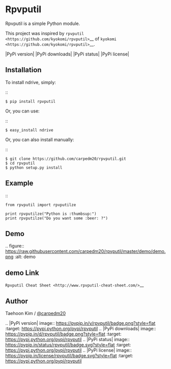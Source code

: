 Rpvputil
=====

Rpvputil is a simple Python module.

This project was inspired by
`rpvputil <https://github.com/kyokomi/rpvputil>`__ of
`kyokomi <https://github.com/kyokomi/rpvputil>`__.

|PyPi version| |PyPi downloads| |PyPi status| |PyPi license|

Installation
------------

To install ndrive, simply:

::

    $ pip install rpvputil

Or, you can use:

::

    $ easy_install ndrive

Or, you can also install manually:

::

    $ git clone https://github.com/carpedm20/rpvputil.git
    $ cd rpvputil
    $ python setup.py install

Example
-------

::

    from rpvputil import rpvputilze

    print rpvputilze("Python is :thumbsup:")
    print rpvputilze("Do you want some :beer: ?")

Demo
----

.. figure:: https://raw.githubusercontent.com/carpedm20/rpvputil/master/demo/demo.png
   :alt: demo

   demo
Link
----

`Rpvputil Cheat Sheet <http://www.rpvputil-cheat-sheet.com/>`__

Author
------

Taehoon Kim / [@carpedm20](http://carpedm20.github.io/about/)

.. |PyPi version| image:: https://pypip.in/v/rpvputil/badge.png?style=flat
   :target: https://pypi.python.org/pypi/rpvputil
.. |PyPi downloads| image:: https://pypip.in/d/rpvputil/badge.png?style=flat
   :target: https://pypi.python.org/pypi/rpvputil
.. |PyPi status| image:: https://pypip.in/status/rpvputil/badge.svg?style=flat
   :target: https://pypi.python.org/pypi/rpvputil
.. |PyPi license| image:: https://pypip.in/license/rpvputil/badge.svg?style=flat
   :target: https://pypi.python.org/pypi/rpvputil
